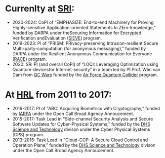 
# Currenlty at [SRI](https://www.sri.com/):
* 2020-2024: CoPI of “EMPHASIZE: End-to-end Machinery for Proving Highly-sensitive Application-oriented Statements In ZEro-knowledge,” funded by DARPA under  theSecuring  Information  for  Encrypted  Verification  andEvaluation ([SIEVE](https://www.darpa.mil/program/securing-information-for-encrypted-verification-and-evaluation)) program.
* 2019-2023: PI of “PRISM: PRivacy-preserving Intrusion-resilient Secure Multi-party-computation  (for  anonymous  messaging),”  funded  by  DARPA under the Resilient Anonymous Communication for Everyone ([RACE](https://www.darpa.mil/program/resilient-anonymous-communication-for-everyone)) program.
* 2020: SRI PI (and overall CoPI) of “LOQI: Leveraging Optimization using Quantum-devicesfor Internet-security” in a team led by PI Prof. Wim van Dam from [QC Ware](https://qcware.com/team#team) funded by the [Air Force Quantum Collider](https://usafquantumcollider.com/) program.






# At [HRL](https://www.hrl.com) from 2011 to 2017:
* 2016-2017: PI of "ABC: Acquiring Biometrics with Cryptography,” funded by [IARPA](https://www.iarpa.gov/) under the Open Call Broad Agency Annoucement.
* 2015-2017: Task Lead in "Side-channel Security Analysis and Secure Software Updates for Cyber-Physical Systems,” funded by the [DHS Science and Technology](https://www.dhs.gov/science-and-technology) divison under the Cyber Physical Systems (CPS) program.
* 2013-2016: Task Lead in "Cloud-COP: A Secure Cloud Control and Operation Plane,” funded by the [DHS Science and Technology](https://www.dhs.gov/science-and-technology) divison under the Open Call Broad Agency Annoucement.
